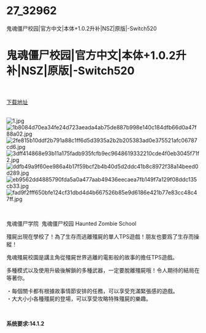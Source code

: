 # 27_32962
鬼魂僵尸校园|官方中文|本体+1.0.2升补|NSZ|原版|-Switch520
# 鬼魂僵尸校园|官方中文|本体+1.0.2升补|NSZ|原版|-Switch520
 <br/></br>
[下载地址](https://www.switch520.cc/article/32962 "下载地址")
<br/></br>

<p><img title="1.jpg" src="https://www.switch520.cc/muke_img/2022_06_16_876595353b108.jpg" alt="1.jpg"><br>
<img title="1b8084d70ea34fe24d723aeada4ab75de887b998e140c184dfb66d0a47f88a02.jpg" src="https://www.switch520.cc/muke_img/2022_06_16_6241be11a4eb1.jpg" alt="1b8084d70ea34fe24d723aeada4ab75de887b998e140c184dfb66d0a47f88a02.jpg"><br>
<img title="2fe815b10ddf2b791a88c1ff6d5d3935a2b2b205383ad0e375521afc06787cd6.jpg" src="https://www.switch520.cc/muke_img/2022_06_16_fe69f882a48ae.jpg" alt="2fe815b10ddf2b791a88c1ff6d5d3935a2b2b205383ad0e375521afc06787cd6.jpg"><br>
<img title="3dff414868e93b11a175fadb935fcfb9ec9648619332210cde4f0eb3045f71f2.jpg" src="https://www.switch520.cc/muke_img/2022_06_16_605bd2a5d65ba.jpg" alt="3dff414868e93b11a175fadb935fcfb9ec9648619332210cde4f0eb3045f71f2.jpg"><br>
<img title="ddfb49a9f60ee986a4b17f59bcf2b4b40d5d2ddc41b8c8972f38a14beed0d289.jpg" src="https://www.switch520.cc/muke_img/2022_06_16_f52c6ac40fcc3.jpg" alt="ddfb49a9f60ee986a4b17f59bcf2b4b40d5d2ddc41b8c8972f38a14beed0d289.jpg"><br>
<img title="eb9562dd4885790fda5a0a477aab49436eecaea7fb149f7a129f08ddc135cb33.jpg" src="https://www.switch520.cc/muke_img/2022_06_16_2f10d08d57166.jpg" alt="eb9562dd4885790fda5a0a477aab49436eecaea7fb149f7a129f08ddc135cb33.jpg"><br>
<img title="fad9f2fff650bfe124cf31dbd4d4b667526b85e9d6186e421b77e83cc48c47ff.jpg" src="https://www.switch520.cc/muke_img/2022_06_16_94eb98e4e4bdb.jpg" alt="fad9f2fff650bfe124cf31dbd4d4b667526b85e9d6186e421b77e83cc48c47ff.jpg"></p>
<p>&nbsp;</p>
<p>鬼魂僵尸学院&nbsp; 鬼魂僵尸校园 Haunted Zombie School</p>
<p>殭屍出現在學校了！為了生存而逃離殭屍的單人TPS遊戲！朋友也要爲了生存而操縱！</p>
<p>鬼魂殭屍校園是講主角從殭屍世界逃離的電影般的故事的擔任TPS遊戲。</p>
<p>多種模式以及使用升級後解鎖的多種武器，一定要脫離殭屍哦！令人期待的結局在等著你。</p>
<p>・每個關卡都有根據故事情節安排的任務，可以享受充滿緊張感的遊戲。<br>
・大大小小各種殭屍的登場，可以享受攻略特殊殭屍的樂趣。</p>
<p>&nbsp;</p>
<p><strong>系统要求:14.1.2</strong></p>



